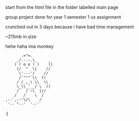 start from the html file in the folder labelled main page 

group project done for year 1 semester 1 ux assignment

crunched out in 3 days because i have bad time management

~215mb in size




hehe haha ima monkey
```
       .="=.
     _/.-.-.\_     _
    ( ( o o ) )    ))
     |/  "  \|    //
      \'---'/    //
      /`"""`\\  ((
     / /_,_\ \\  \\
     \_\\_'__/ \  ))
     /`  /`~\  |//
    /   /    \  /
,--`,--'\/\    /
 '-- "--'  '--'
```
 :)
